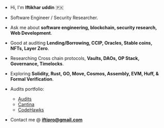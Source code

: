 - Hi, I'm **Iftikhar uddin** 🇵🇰
- Software Engineer / Security Researcher.
- Ask me about **software engineering, blockchain, security research, Web Development**.
- Good at auditing **Lending/Borrowing, CCIP, Oracles, Stable coins, NFTs, Layer Zero**.
- Researching Cross chain protocols, **Vaults, DAOs, OP Stack, Governance, Timelocks**.
- Exploring **Solidity, Rust, GO, Move, Cosmos, Assembly, EVM, Huff, & Formal Verification**.
- Audits portfolio:
  - [Audits](https://github.com/iftikharuddin/audit-reports)
  - [Cantina](https://cantina.xyz/u/0xTheBlackPanther)
  - [CodeHawks](https://www.codehawks.com/profile/clnca1ftl0000lf08bfytq099)

- Contact me @ **iftipro@gmail.com**





